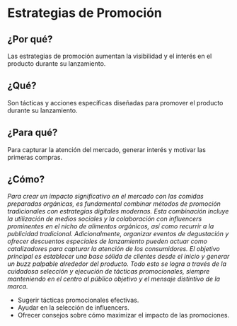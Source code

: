 # Estrategias de Promoción

## ¿Por qué?

Las estrategias de promoción aumentan la visibilidad y el interés en el producto durante su lanzamiento.

## ¿Qué?

Son tácticas y acciones específicas diseñadas para promover el producto durante su lanzamiento.

## ¿Para qué?

Para capturar la atención del mercado, generar interés y motivar las primeras compras.

## ¿Cómo?

*Para crear un impacto significativo en el mercado con las comidas preparadas orgánicas, es fundamental combinar métodos de promoción tradicionales con estrategias digitales modernas. Esta combinación incluye la utilización de medios sociales y la colaboración con influencers prominentes en el nicho de alimentos orgánicos, así como recurrir a la publicidad tradicional. Adicionalmente, organizar eventos de degustación y ofrecer descuentos especiales de lanzamiento pueden actuar como catalizadores para capturar la atención de los consumidores. El objetivo principal es establecer una base sólida de clientes desde el inicio y generar un buzz palpable alrededor del producto. Todo esto se logra a través de la cuidadosa selección y ejecución de tácticas promocionales, siempre manteniendo en el centro al público objetivo y el mensaje distintivo de la marca.*

- Sugerir tácticas promocionales efectivas.
- Ayudar en la selección de influencers.
- Ofrecer consejos sobre cómo maximizar el impacto de las promociones.

